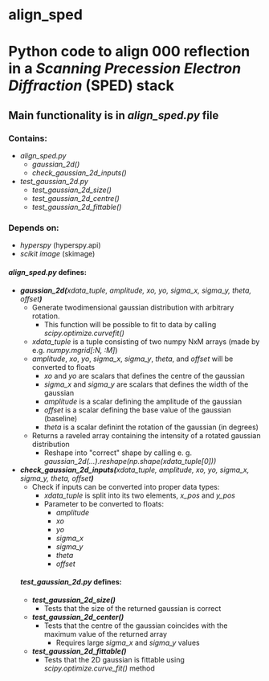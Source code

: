 # align_sped
<h1>Python code to align 000 reflection in a <i>Scanning Precession Electron Diffraction</i> (SPED) stack</h1>

<h2>Main functionality is in <i>align_sped.py</i> file</h2>

<h3>Contains:</h3>
<ul>
  <li><i>align_sped.py</i>
    <ul>
      <li><i>gaussian_2d()</i></li>
      <li><i>check_gaussian_2d_inputs()</i></li>
    </ul>
  </li>
  <li><i>test_gaussian_2d.py</i>
    <ul>
      <li><i>test_gaussian_2d_size()</i></li>
      <li><i>test_gaussian_2d_centre()</i></li>
      <li><i>test_gaussian_2d_fittable()</i></li>
    </ul>
  </li>
</ul>

<h3>Depends on:</h3>
<ul>
<li><i>hyperspy</i> (hyperspy.api)</li>
<li><i>scikit image</i> (skimage)</li>
</ul>

<h4><i>align_sped.py</i> defines:</h4>
<ul>
<li><i><b>gaussian_2d(</b>xdata_tuple, amplitude, xo, yo, sigma_x, sigma_y, theta, offset<b>)</b></i>
    <ul>
      <li>Generate twodimensional gaussian distribution with arbitrary rotation.
        <ul>
          <li>This function will be possible to fit to data by calling <i>scipy.optimize.curvefit()</i></li>
        </ul>
      </li>
      <li><i>xdata_tuple</i> is a tuple consisting of two numpy NxM arrays (made by e.g. <i>numpy.mgrid[:N, :M]</i>)</li>
      <li><i>amplitude</i>, <i>xo</i>, <i>yo</i>, <i>sigma_x</i>, <i>sigma_y</i>, <i>theta</i>, and <i>offset</i> will be converted to floats
        <ul>
          <li><i>xo</i> and <i>yo</i> are scalars that defines the centre of the gaussian</li>
          <li><i>sigma_x</i> and <i>sigma_y</i> are scalars that defines the width of the gaussian</li>
          <li><i>amplitude</i> is a scalar defining the amplitude of the gaussian</li>
          <li><i>offset</i> is a scalar defining the base value of the gaussian (baseline)</li>
          <li><i>theta</i> is a scalar definint the rotation of the gaussian (in degrees)</li>
          </ul>
      </li>
      <li>Returns a raveled array containing the intensity of a rotated gaussian distribution
        <ul>
          <li>Reshape into "correct" shape by calling e. g. <i>gaussian_2d(...).reshape(np.shape(xdata_tuple[0]))</i></li>
        </ul>
      </li>
    </ul>
  </li>
  <li><i><b>check_gaussian_2d_inputs(</b>xdata_tuple, amplitude, xo, yo, sigma_x, sigma_y, theta, offset<b>)</b></i>
    <ul>
      <li>
        Check if inputs can be converted into proper data types:
        <ul>
          <li>
            <i>xdata_tuple</i> is split into its two elements, <i>x_pos</i> and <i>y_pos</i>
          </li>
          <li>
          Parameter to be converted to floats:
            <ul>
              <li>
                 <i>amplitude</i>
              </li>
              <li>
                <i>xo</i>
              </li>
              <li>
                <i>yo</i>
              </li>
              <li>
                <i>sigma_x</i>
              </li>
              <li>
                <i>sigma_y</i>
              </li>
              <li>
                <i>theta</i>
              </li>
              <li>
                <i>offset</i>
              </li>
            </ul>
          </li>
        </ul>
      </li>
</ul>

<h4><i>test_gaussian_2d.py</i> defines:</h4>
<ul>
  <li><i><b>test_gaussian_2d_size()</b></i>
    <ul>
      <li>Tests that the size of the returned gaussian is correct</li>
    </ul>
  </li> 
  <li><i><b>test_gaussian_2d_center()</b></i>
    <ul>
      <li>Tests that the centre of the gaussian coincides with the maximum value of the returned array
        <ul>
          <li>Requires large <i>sigma_x</i> and <i>sigma_y</i> values</li>
        </ul>
      </li>
    </ul>
  </li>
  <li><i><b>test_gaussian_2d_fittable()</b></i>
    <ul>
      <li>Tests that the 2D gaussian is fittable using <i>scipy.optimize.curve_fit()</i> method</li>
    </ul>
  </li>
</ul>
